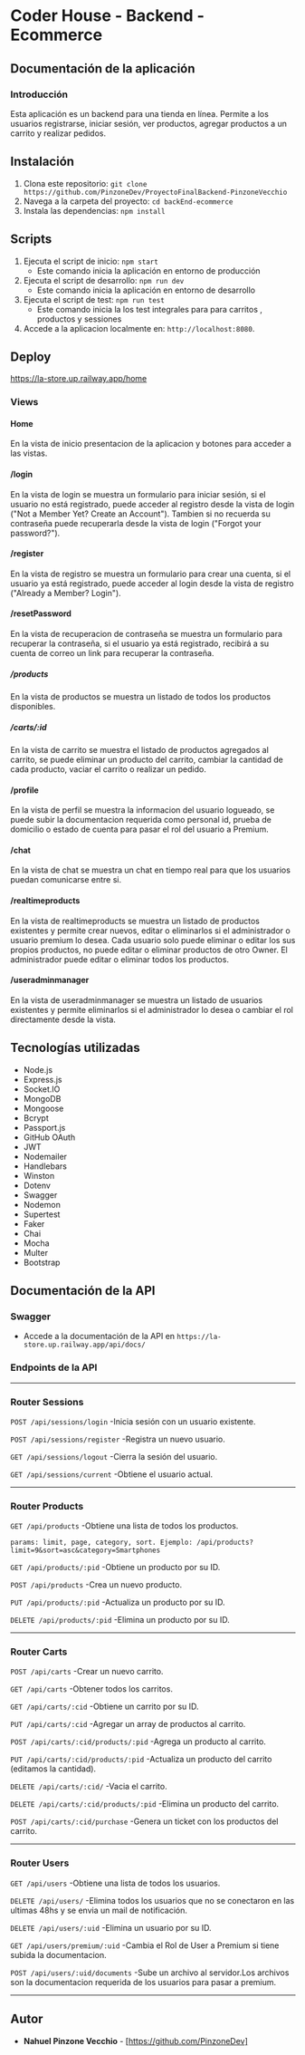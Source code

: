 # Coder House - Backend - Ecommerce

## Documentación de la aplicación
### Introducción
Esta aplicación es un backend para una tienda en línea. Permite a los usuarios registrarse, iniciar sesión, ver productos, agregar productos a un carrito y realizar pedidos.

## Instalación

1. Clona este repositorio: `git clone https://github.com/PinzoneDev/ProyectoFinalBackend-PinzoneVecchio`
2. Navega a la carpeta del proyecto: `cd backEnd-ecommerce `
3. Instala las dependencias: `npm install`

## Scripts

1. Ejecuta el script de inicio: `npm start` 
    - Este comando inicia la aplicación en entorno de producción
2. Ejecuta el script de desarrollo: `npm run dev`
    - Este comando inicia la aplicación en entorno de desarrollo
3. Ejecuta el script de test: `npm run test`
    - Este comando inicia la los test integrales para para carritos , productos y sessiones
4. Accede a la aplicacion localmente en: `http://localhost:8080`.
<!-- 5. Ejecuta el script de test: `npm run superTest:carts`
    - Este comando ejecuta los tests de la API de carritos
6. Ejecuta el script de test: `npm run superTest:products`
    - Este comando ejecuta los tests de la API de productos
7. Ejecuta el script de test: `npm run superTest:sessions`
    - Este comando ejecuta los tests de la API de sesiones -->

## Deploy
https://la-store.up.railway.app/home


### Views
#### Home
En la vista de inicio presentacion de la aplicacion y botones para acceder a las vistas.

#### /login
En la vista de login se muestra un formulario para iniciar sesión, si el usuario no está registrado, puede acceder al registro desde la vista de login ("Not a Member Yet? Create an Account").
Tambien si no recuerda su contraseña puede recuperarla desde la vista de login ("Forgot your password?").

#### /register
En la vista de registro se muestra un formulario para crear una cuenta, si el usuario ya está registrado, puede acceder al login desde la vista de registro ("Already a Member? Login").

#### /resetPassword
En la vista de recuperacion de contraseña se muestra un formulario para recuperar la contraseña, si el usuario ya está registrado, recibirá a su cuenta de correo un link para recuperar la contraseña.

##### /products
En la vista de productos se muestra un listado de todos los productos disponibles.

<!-- , para ver el detalle de un producto se debe seleccionar el boton "View Details" del producto deseado, una vez en la vista de detalle del producto se puede agregar al carrito o volver a la vista de productos. -->

<!-- ##### /products/:id
En la vista de detalle de un producto se muestra la informacion del producto seleccionado, se puede agregar al carrito o volver a la vista de productos. -->

##### /carts/:id
En la vista de carrito se muestra el listado de productos agregados al carrito, se puede eliminar un producto del carrito, cambiar la cantidad de cada producto, vaciar el carrito o realizar un pedido.

#### /profile
En la vista de perfil se muestra la informacion del usuario logueado, se puede subir la documentacion requerida como personal id, prueba de domicilio o estado de cuenta para pasar el rol del usuario a Premium.

#### /chat
En la vista de chat se muestra un chat en tiempo real para que los usuarios puedan comunicarse entre si.

#### /realtimeproducts
En la vista de realtimeproducts se muestra un listado de productos existentes y permite crear nuevos, editar o eliminarlos si el administrador o usuario premium lo desea. Cada usuario solo puede eliminar o editar los sus propios productos, no puede editar o eliminar productos de otro Owner. El administrador puede editar o eliminar todos los productos. 

#### /useradminmanager
En la vista de useradminmanager se muestra un listado de usuarios existentes y permite eliminarlos si el administrador lo desea o cambiar el rol directamente desde la vista.


## Tecnologías utilizadas
- Node.js
- Express.js
- Socket.IO
- MongoDB
- Mongoose
- Bcrypt
- Passport.js
- GitHub OAuth
- JWT
- Nodemailer
- Handlebars
- Winston
- Dotenv
- Swagger
- Nodemon
- Supertest
- Faker
- Chai
- Mocha
- Multer
- Bootstrap


## Documentación de la API
### Swagger
- Accede a la documentación de la API en `https://la-store.up.railway.app/api/docs/`

### Endpoints de la API

---
### Router Sessions

`POST /api/sessions/login` -Inicia sesión con un usuario existente.

`POST /api/sessions/register` -Registra un nuevo usuario.

`GET /api/sessions/logout` -Cierra la sesión del usuario.

`GET /api/sessions/current` -Obtiene el usuario actual.

---
### Router Products

`GET /api/products` -Obtiene una lista de todos los productos.

    params: limit, page, category, sort. Ejemplo: /api/products?limit=9&sort=asc&category=Smartphones

`GET /api/products/:pid` -Obtiene un producto por su ID.

`POST /api/products` -Crea un nuevo producto.

`PUT /api/products/:pid` -Actualiza un producto por su ID.

`DELETE /api/products/:pid` -Elimina un producto por su ID.

---
### Router Carts

`POST /api/carts` -Crear un nuevo carrito.

`GET /api/carts` -Obtener todos los carritos.

`GET /api/carts/:cid` -Obtiene un carrito por su ID.

`PUT /api/carts/:cid` -Agregar un array de productos al carrito.

`POST /api/carts/:cid/products/:pid`
    -Agrega un producto al carrito.

`PUT /api/carts/:cid/products/:pid`
-Actualiza un producto del carrito (editamos la cantidad).

`DELETE /api/carts/:cid/`
    -Vacia el carrito.

`DELETE /api/carts/:cid/products/:pid`
    -Elimina un producto del carrito.

`POST /api/carts/:cid/purchase`
   -Genera un ticket con los productos del carrito.

---
### Router Users
 `GET /api/users`
    -Obtiene una lista de todos los usuarios.

 `DELETE /api/users/`
    -Elimina todos los usuarios que no se conectaron en las ultimas 48hs y se envia un mail de notificación.

 `DELETE /api/users/:uid`
    -Elimina un usuario por su ID.

 `GET /api/users/premium/:uid`
    -Cambia el Rol de User a Premium si tiene subida la documentacion.

 `POST /api/users/:uid/documents`
    -Sube un archivo al servidor.Los archivos son la documentacion requerida de los usuarios para pasar a premium. 


<!-- ---
### Router Mail
`POST /api/mail/reset`
    -Envia el mail con token para resetear el password.

---
### Router Logger
`GET /api/logger`
    -Obtiene una lista de muestra de logs.

---
### Router Mocking
`GET /api/mocking/mockingproducts`
   -Obtiene una lista de 100 productos de mockeados. -->

---

## Autor
* **Nahuel Pinzone Vecchio** - [https://github.com/PinzoneDev]
